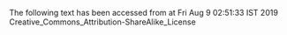 The following text has been accessed from at Fri Aug 9 02:51:33 IST 2019
Creative_Commons_Attribution-ShareAlike_License
